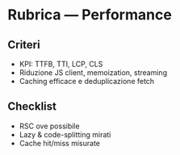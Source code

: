 # Rubrica — Performance

## Criteri
- KPI: TTFB, TTI, LCP, CLS
- Riduzione JS client, memoization, streaming
- Caching efficace e deduplicazione fetch

## Checklist
- RSC ove possibile
- Lazy & code-splitting mirati
- Cache hit/miss misurate
